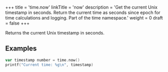 +++
title = 'time.now'
linkTitle = 'now'
description = 'Get the current Unix timestamp in seconds. Return the current time as seconds since epoch for time calculations and logging. Part of the time namespace.'
weight = 0
draft = false
+++

Returns the current Unix timestamp in seconds.

## Examples

```go
var timestamp number = time.now()
printf("Current time: %g\n", timestamp)
```

